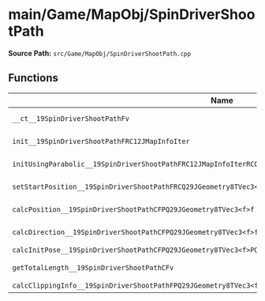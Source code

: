 # main/Game/MapObj/SpinDriverShootPath

**Source Path:** `src/Game/MapObj/SpinDriverShootPath.cpp`

## Functions

| Name | Address | Match % |
|------|---------|---------|
| `__ct__19SpinDriverShootPathFv` | `0x80238A34` | :white_check_mark: (100.0%) |
| `init__19SpinDriverShootPathFRC12JMapInfoIter` | `0x80238A58` | :white_check_mark: (100.0%) |
| `initUsingParabolic__19SpinDriverShootPathFRC12JMapInfoIterRCQ29JGeometry8TVec3<f>` | `0x80238AB0` | :white_check_mark: (100.0%) |
| `setStartPosition__19SpinDriverShootPathFRCQ29JGeometry8TVec3<f>` | `0x80238B4C` | :x: (84.1%) |
| `calcPosition__19SpinDriverShootPathCFPQ29JGeometry8TVec3<f>f` | `0x80238BFC` | :x: (78.0%) |
| `calcDirection__19SpinDriverShootPathCFPQ29JGeometry8TVec3<f>ff` | `0x80238CD4` | :x: (82.7%) |
| `calcInitPose__19SpinDriverShootPathCFPQ29JGeometry8TVec3<f>PQ29JGeometry8TVec3<f>PQ29JGeometry8TVec3<f>f` | `0x80238D98` | :x: (0.0%) |
| `getTotalLength__19SpinDriverShootPathCFv` | `0x80238F3C` | :white_check_mark: (100.0%) |
| `calcClippingInfo__19SpinDriverShootPathFPQ29JGeometry8TVec3<f>Pfff` | `0x80238F5C` | :x: (0.0%) |